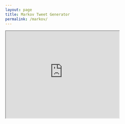 ```yaml
---
layout: page
title: Markov Tweet Generator
permalink: /markov/
---
```

<iframe src="https://twitter-markov.herokuapp.com/" style="overflow:hidden;
         height: 20em; width: 26em"></iframe>
